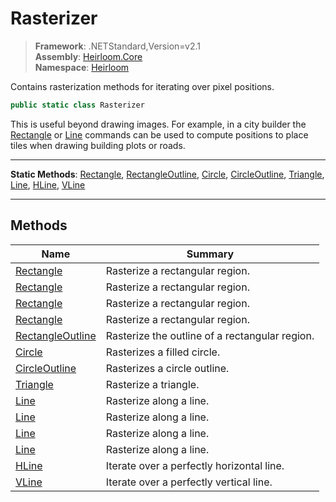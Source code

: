 # Rasterizer

> **Framework**: .NETStandard,Version=v2.1  
> **Assembly**: [Heirloom.Core][0]  
> **Namespace**: [Heirloom][0]  

Contains rasterization methods for iterating over pixel positions.

```cs
public static class Rasterizer
```


This is useful beyond drawing images. For example, in a city builder the [Rectangle][1] or [Line][2] commands can be used to compute positions to place tiles when drawing building plots or roads.

--------------------------------------------------------------------------------

**Static Methods**: [Rectangle][1], [RectangleOutline][3], [Circle][4], [CircleOutline][5], [Triangle][6], [Line][2], [HLine][7], [VLine][8]

--------------------------------------------------------------------------------

## Methods

| Name                  | Summary                                        |
|-----------------------|------------------------------------------------|
| [Rectangle][1]        | Rasterize a rectangular region.                |
| [Rectangle][1]        | Rasterize a rectangular region.                |
| [Rectangle][1]        | Rasterize a rectangular region.                |
| [Rectangle][1]        | Rasterize a rectangular region.                |
| [RectangleOutline][3] | Rasterize the outline of a rectangular region. |
| [Circle][4]           | Rasterizes a filled circle.                    |
| [CircleOutline][5]    | Rasterizes a circle outline.                   |
| [Triangle][6]         | Rasterize a triangle.                          |
| [Line][2]             | Rasterize along a line.                        |
| [Line][2]             | Rasterize along a line.                        |
| [Line][2]             | Rasterize along a line.                        |
| [Line][2]             | Rasterize along a line.                        |
| [HLine][7]            | Iterate over a perfectly horizontal line.      |
| [VLine][8]            | Iterate over a perfectly vertical line.        |

[0]: ..\Heirloom.Core.md
[1]: Heirloom.Rasterizer.Rectangle.md
[2]: Heirloom.Rasterizer.Line.md
[3]: Heirloom.Rasterizer.RectangleOutline.md
[4]: Heirloom.Rasterizer.Circle.md
[5]: Heirloom.Rasterizer.CircleOutline.md
[6]: Heirloom.Rasterizer.Triangle.md
[7]: Heirloom.Rasterizer.HLine.md
[8]: Heirloom.Rasterizer.VLine.md
